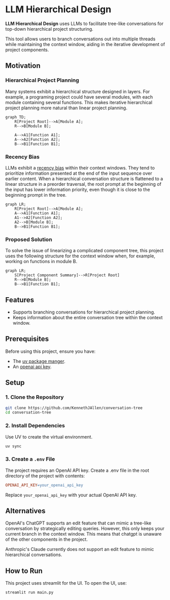 #  LLM Hierarchical Design


**LLM Hierarchical Design** uses LLMs to facilitate tree-like conversations for top-down hierarchical project structuring.

This tool allows users to branch conversations out into multiple threads while maintaining the context window, aiding in the iterative development of project components.

## Motivation

### Hierarchical Project Planning
Many systems exhibit a hierarchical structure designed in layers. For example, a programing project could have several modules, with each module containing several functions. This makes iterative hierarchical project planning more natural than linear project planning.

```mermaid
graph TD;
    R[Project Root]-->A[Module A];
    R-->B[Module B];

    A-->A1[Function A1];
    A-->A2[Function A2];
    B-->B1[Function B1];
```

### Recency Bias
LLMs exhibit a [recency bias](https://arxiv.org/abs/2406.15981) within their context windows. They tend to prioritize information presented at the end of the input sequence over earlier content. When a hierarchical conversation structure is flattened to a linear structure in a preorder traversal, the root prompt at the beginning of the input has lower information priority, even though it is close to the beginning prompt in the tree.
```mermaid
graph LR;
    R[Project Root]-->A[Module A];
    A-->A1[Function A1];
    A1-->A2[Function A2];
    A2-->B[Module B];
    B-->B1[Function B1];
```

### Proposed Solution
To solve the issue of linearizing a complicated component tree, this project uses the following structure for the context window when, for example, working on functions in module B.

```mermaid
graph LR;
    S[Project Component Summary]-->R[Project Root]
    R-->B[Module B];
    B-->B1[Function B1];
```

## Features
- Supports branching conversations for hierarchical project planning.
- Keeps information about the entire conversation tree within the context window.

## Prerequisites
Before using this project, ensure you have:
- The [uv package manger](https://docs.astral.sh/uv/getting-started/installation/).
- An [openai api key](https://platform.openai.com/api-keys).

## Setup

### 1. Clone the Repository
```bash
git clone https://github.com/KennethJAllen/conversation-tree
cd conversation-tree
```
### 2. Install Dependencies
Use UV to create the virtual environment.
```bash
uv sync
```

### 3. Create a `.env` File

The project requires an OpenAI API key. Create a .env file in the root directory of the project with contents:

```makefile
OPENAI_API_KEY=your_openai_api_key
```

Replace `your_openai_api_key` with your actual OpenAI API key.

## Alternatives
OpenAI's ChatGPT supports an edit feature that can mimic a tree-like conversation by strategically editing queries. However, this only keeps your current branch in the context window. This means that chatgpt is unaware of the other components in the project.

Anthropic's Claude currently does not support an edit feature to mimic hierarchical conversations.

## How to Run

This project uses streamlit for the UI. To open the UI, use:

`streamlit run main.py`